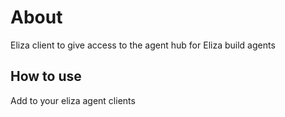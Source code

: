 # About

Eliza client to give access to the agent hub for Eliza build agents

## How to use

Add to your eliza agent clients
